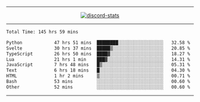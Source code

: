 <a href="https://www.github.com/ripavoid" target="_blank" rel="noreferrer">

-------

<div align='center'>
    <a href='https://discordapp.com/users/825178146797518881'>
        <img align='center' alt='discord-stats' src='https://api.discord-status.me/825178146797518881?nitro&boost=4&gradient=%231e0b1a%2C%23000000%2C%23000000%2C%23160316'></img>
    </a>
</div>

-------

<!--START_SECTION:waka-->

```txt
Total Time: 145 hrs 59 mins

Python            47 hrs 51 mins  ████████░░░░░░░░░░░░░░░░░   32.58 %
Svelte            30 hrs 37 mins  █████▒░░░░░░░░░░░░░░░░░░░   20.85 %
TypeScript        26 hrs 50 mins  ████▓░░░░░░░░░░░░░░░░░░░░   18.27 %
Lua               21 hrs 1 min    ███▓░░░░░░░░░░░░░░░░░░░░░   14.31 %
JavaScript        7 hrs 48 mins   █▒░░░░░░░░░░░░░░░░░░░░░░░   05.31 %
Text              6 hrs 18 mins   █░░░░░░░░░░░░░░░░░░░░░░░░   04.30 %
HTML              1 hr 2 mins     ▒░░░░░░░░░░░░░░░░░░░░░░░░   00.71 %
Bash              53 mins         ░░░░░░░░░░░░░░░░░░░░░░░░░   00.60 %
Other             52 mins         ░░░░░░░░░░░░░░░░░░░░░░░░░   00.60 %
```

<!--END_SECTION:waka-->

-------
